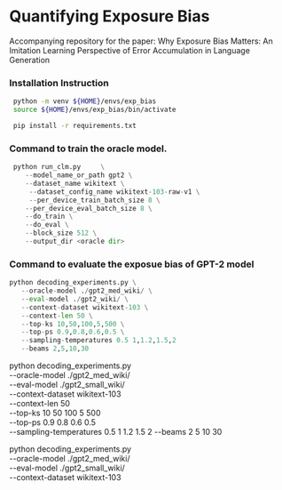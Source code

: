 # Quantifying Exposure Bias
Accompanying repository for the paper: Why Exposure Bias Matters: An Imitation Learning Perspective of Error Accumulation in Language Generation

### Installation Instruction
```bash
 python -m venv ${HOME}/envs/exp_bias
 source ${HOME}/envs/exp_bias/bin/activate

 pip install -r requirements.txt
```

### Command to train the oracle model.
```python
 python run_clm.py     \
    --model_name_or_path gpt2 \
    --dataset_name wikitext \
     --dataset_config_name wikitext-103-raw-v1 \
     --per_device_train_batch_size 8 \
    --per_device_eval_batch_size 8 \
    --do_train \
    --do_eval \
    --block_size 512 \
    --output_dir <oracle dir>
 ```

### Command to evaluate the exposue bias of GPT-2 model
```python
python decoding_experiments.py \
   --oracle-model ./gpt2_med_wiki/ \
   --eval-model ./gpt2_wiki/ \
   --context-dataset wikitext-103 \
   --context-len 50 \
   --top-ks 10,50,100,5,500 \
   --top-ps 0.9,0.8,0.6,0.5 \
   --sampling-temperatures 0.5 1,1.2,1.5,2
   --beams 2,5,10,30
```

python decoding_experiments.py \
   --oracle-model ./gpt2_med_wiki/ \
   --eval-model ./gpt2_small_wiki/ \
   --context-dataset wikitext-103 \
   --context-len 50 \
   --top-ks 10 50 100 5 500 \
   --top-ps 0.9 0.8 0.6 0.5 \
   --sampling-temperatures 0.5 1 1.2 1.5 2 --beams 2 5 10 30


python decoding_experiments.py \
   --oracle-model ./gpt2_med_wiki/ \
   --eval-model ./gpt2_small_wiki/ \
   --context-dataset wikitext-103 